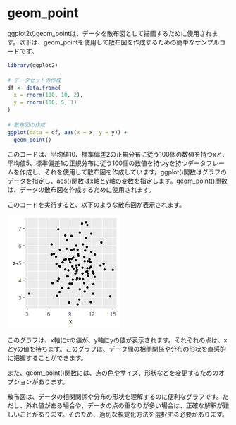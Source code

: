 # geom_point

ggplot2のgeom_pointは、データを散布図として描画するために使用されます。以下は、geom_pointを使用して散布図を作成するための簡単なサンプルコードです。


``` R
library(ggplot2)

# データセットの作成
df <- data.frame(
  x = rnorm(100, 10, 2),
  y = rnorm(100, 5, 1)
)

# 散布図の作成
ggplot(data = df, aes(x = x, y = y)) + 
  geom_point()
```

このコードは、平均値10、標準偏差2の正規分布に従う100個の数値を持つxと、平均値5、標準偏差1の正規分布に従う100個の数値を持つyを持つデータフレームを作成し、それを使用して散布図を作成しています。ggplot()関数はグラフのデータを指定し、aes()関数はx軸とy軸の変数を指定します。geom_point()関数は、データの散布図を作成するために使用されます。

このコードを実行すると、以下のような散布図が表示されます。

![geom_point](../image/geom_point.png)

このグラフは、x軸にxの値が、y軸にyの値が表示されます。それぞれの点は、xとyの値を持ちます。このグラフは、データ間の相関関係や分布の形状を直感的に把握することができます。

また、geom_point()関数には、点の色やサイズ、形状などを変更するためのオプションがあります。

散布図は、データの相関関係や分布の形状を理解するのに便利なグラフです。ただし、外れ値がある場合や、データの点の重なりが多い場合は、正確な解釈が難しいことがあります。そのため、適切な視覚化方法を選択する必要があります。

